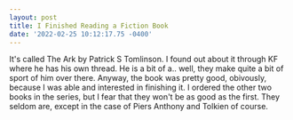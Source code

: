 ```yaml
--- 
layout: post 
title: I Finished Reading a Fiction Book 
date: '2022-02-25 10:12:17.75 -0400' 
--- 
```

It's called The Ark by Patrick S Tomlinson. I found out about it through KF where he has his own thread. He is a bit of a.. well, they make 
quite a bit of sport of him over there. Anyway, the book was pretty good, obivously, because I was able and interested in finishing it. I 
ordered the other two books in the series, but I fear that they won't be as good as the first. They seldom are, except in the case of Piers 
Anthony and Tolkien of course. 
